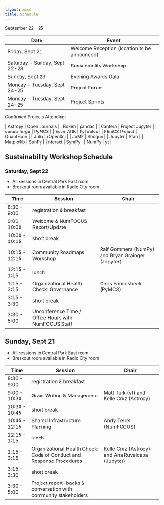 ```yaml
---
layout: misc
title: Schedule
---
```


September 22 - 25

| Date | Event |
|------|-------|
| Friday, Sept 21 | Welcome Reception (location to be announced) |
| Saturday - Sunday, Sept 22-23 | Sustainability Workshop |
| Sunday, Sept 23 | Evening Awards Gala |
| Monday - Tuesday, Sept 24-25 | Project Forum |
| Monday - Tuesday, Sept 24-25 | Project Sprints |


Confirmed Projects Attending:

| Astropy | Open Journals |
| Bokeh | pandas |
| Cantera | Project Jupyter |
| conda-forge | PyMC3 |
| Econ-ARK | PyTables |
| FEniCS Project | QuantEcon |
| Julia | rOpenSci |
| JuMP | Shogun |
| Jupyter | Stan |
| Matplotlib | SunPy |
| nteract | SymPy |
| NumPy | yt |

## Sustainability Workshop Schedule


### Saturday, Sept 22 

- All sessions in Central Park East room
- Breakout room available in Radio City room

| Time | Session | Chair |
|------|---------|-------|
| 8:30 - 9:00 | registration & breakfast | |
| 9:00 - 10:00 | Welcome & NumFOCUS Report/Update | |
| 10:00 - 10:15 | short break | |
| 10:15 - 12:15 | Community Roadmaps Workshop |  Ralf Gommers (NumPy) and Bryan Grainger (Jupyter) |
| 12:15 - 1:15 | lunch | |
| 1:15 - 3:15 | Organizational Health Check: Governance | Chris Fonnesbeck (PyMC3) |	
| 3:15 - 3:30 | short break | |
| 3:30 - 5:00 | Unconference Time	/ Office Hours with NumFOCUS Staff	| |


## Sunday, Sept 21

- All sessions in Central Park East room
- Breakout room available in Radio City room

| Time | Session | Chair |
|------|---------|-------|
| 8:30 - 9:00 |	registration & breakfast | |
| 9:00 - 10:30 |	Grant Writing & Management | Matt Turk (yt) and Kelle Cruz (Astropy) | 
| 10:30 - 10:45	| short break	| |		
| 10:45 - 12:15	| Shared Infrastructure Planning | Andy Terrel (NumFOCUS) |
| 12:15 - 1:15 | lunch | |
| 1:15 - 3:15	| Organizational Health Check: Code of Conduct and Response Procedures | Kelle Cruz (Astropy) and Ana Ruvalcaba (Jupyter)	|
| 3:15 - 3:30 |	short break	| |
| 3:30 - 5:00	| Project report-backs & conversation with community stakeholders | |

